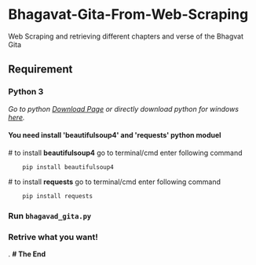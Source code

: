 # Bhagavat-Gita-From-Web-Scraping

Web Scraping and retrieving different chapters and verse of the Bhagvat Gita


## Requirement
### Python 3
*Go to python [Download Page](https://www.python.org/downloads/ "Go to python download page.") or directly download python for windows [here](https://www.python.org/ftp/python/3.8.4/python-3.8.4-amd64.exe "Click to directly download python 3.").*

#### You need install 'beautifulsoup4' and 'requests' python moduel

\# to install **beautifulsoup4** go to terminal/cmd enter following command

        pip install beautifulsoup4

\# to install **requests** go to terminal/cmd enter following command

        pip install requests
### Run `bhagavad_gita.py` 
### Retrive what you want!
.
**\# The End**
